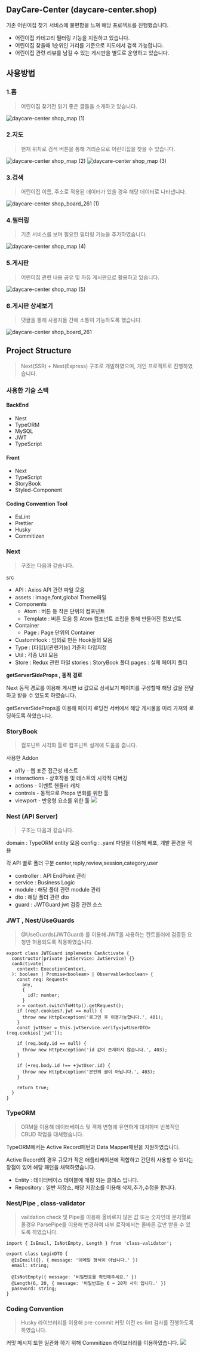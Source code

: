 ## DayCare-Center (daycare-center.shop)

기존 어린이집 찾기 서비스에 불편함을 느껴 해당 프로젝트를 진행했습니다.

-   어린이집 카테고리 필터링 기능을 지원하고 있습니다.
-   어린이집 찾을때 1순위인 거리를 기준으로 지도에서 검색 가능합니다.
-   어린이집 관련 리뷰를 남길 수 있는 게시판을 별도로 운영하고 있습니다.

## 사용방법

### 1.홈

> 어린이집 찾기전 읽기 좋은 글들을 소개하고 있습니다.

![daycare-center shop_map (1)](https://user-images.githubusercontent.com/41351496/180743508-318d2f64-91f5-4d06-906a-dcdb5ab08e5b.png)

### 2.지도

> 현재 위치로 검색 버튼을 통해 거리순으로 어린이집을 찾을 수 있습니다.

![daycare-center shop_map (2)](https://user-images.githubusercontent.com/41351496/180743512-4b3c74f3-da75-4867-b01a-689e10ec8363.png)
![daycare-center shop_map (3)](https://user-images.githubusercontent.com/41351496/180743515-31ea1ef9-ce1c-423c-a621-0e559e5e025f.png)

### 3.검색

> 어린이집 이름, 주소로 적용된 데이터가 있을 경우 해당 데이터로 나타냅니다.

![daycare-center shop_board_261 (1)](https://user-images.githubusercontent.com/41351496/180743493-c56e4e19-dd57-4d1b-86ad-c8c0b427a80a.png)

### 4.필터링

> 기존 서비스를 보며 필요한 필터링 기능을 추가하였습니다.

![daycare-center shop_map (4)](https://user-images.githubusercontent.com/41351496/180743519-d8240663-2231-48bd-af5d-1aa21130282a.png)

### 5.게시판

> 어린이집 관련 내용 공유 및 자유 게시판으로 활용하고 있습니다.

![daycare-center shop_map (5)](https://user-images.githubusercontent.com/41351496/180743523-e5bdcb34-647a-4b20-ab20-2b65ffc2d9aa.png)

### 6.게시판 상세보기

> 댓글을 통해 사용자들 간에 소통이 가능하도록 했습니다.

![daycare-center shop_board_261](https://user-images.githubusercontent.com/41351496/180743506-8463ebe2-b9e8-48ca-9dca-cc64133f298d.png)

## Project Structure

> Next(SSR) + Nest(Express) 구조로 개발하였으며, 개인 프로젝트로 진행하였습니다.

### 사용한 기술 스택

#### BackEnd

-   Nest
-   TypeORM
-   MySQL
-   JWT
-   TypeScript

#### Front

-   Next
-   TypeScript
-   StoryBook
-   Styled-Component

#### Coding Convention Tool

-   EsLint
-   Prettier
-   Husky
-   Commitizen

### Next

> 구조는 다음과 같습니다.

src

-   API : Axios API 관련 파일 모음
-   assets : image,font,global Theme파일
-   Components
    -   Atom : 버튼 등 작은 단위의 컴포넌트
    -   Template : 버튼 모음 등 Atom 컴포넌트 조립을 통해 만들어진 컴포넌트
-   Container
    -   Page : Page 단위의 Container
-   CustomHook : 임의로 만든 Hook들의 모음
-   Type : [타입]/[관련기능] 기준의 타입지정
-   Util : 각종 Util 모음
-   Store : Redux 관련 파일
    stories : StoryBook 폴더
    pages : 실제 페이지 폴더

**getServerSideProps , 동적 경로**

Next 동적 경로를 이용해 게시판 id 값으로 상세보기 페이지를 구성할때 해당 값을 전달하고 받을 수 있도록 하였습니다.

getServerSideProps을 이용해 페이지 로딩전 서버에서 해당 게시물을 미리 가져와 로딩하도록 하였습니다.

### StoryBook

> 컴포넌트 시각화 툴로 컴포넌트 설계에 도움을 줍니다.

사용한 Addon

-   a11y - 웹 표준 접근성 테스트
-   interactions - 상호작용 및 테스트의 시각적 디버깅
-   actions - 이벤트 핸들러 캐치
-   controls - 동적으로 Props 변화를 위한 툴
-   viewport - 반응형 요소를 위한 툴
    ![](https://velog.velcdn.com/images/gavri/post/14307b2d-36d6-4672-9f30-0174012fbbcd/image.png)

### Nest (API Server)

> 구조는 다음과 같습니다.

domain : TypeORM entity 모음
config : .yaml 파일을 이용해 배포, 개발 환경을 적용

각 API 별로 폴더 구분
center,reply,review,session,category,user

-   controller : API EndPoint 관리
-   service : Business Logic
-   module : 해당 폴더 관련 module 관리
-   dto : 해당 폴더 관련 dto
-   guard : JWTGuard jwt 검증 관련 소스

### JWT , Nest/UseGuards

> @UseGuards(JWTGuard) 를 이용해 JWT를 사용하는 컨트롤러에 검증된 요청만 허용되도록 적용하였습니다.

```@Injectable()
export class JWTGuard implements CanActivate {
  constructor(private jwtService: JwtService) {}
  canActivate(
    context: ExecutionContext,
  ): boolean | Promise<boolean> | Observable<boolean> {
    const req: Request<
      any,
      {
        id?: number;
      }
    > = context.switchToHttp().getRequest();
    if (req?.cookies?.jwt == null) {
      throw new HttpException('로그인 후 이용가능합니다.', 401);
    }
    const jwtUser = this.jwtService.verify<jwtUserDTO>(req.cookies['jwt']);

    if (req.body.id == null) {
      throw new HttpException('id 값이 존재하지 않습니다.', 403);
    }

    if (+req.body.id !== +jwtUser.id) {
      throw new HttpException('본인의 글이 아닙니다.', 403);
    }

    return true;
  }
}
```

### TypeORM

> ORM을 이용해 데이터베이스 및 객체 변형에 유연하게 대처하며 반복적인 CRUD 작업을 대체했습니다.

TypeORM에서는 Active Record패턴과 Data Mapper패턴을 지원하였습니다.

Active Record의 경우 규모가 작은 애플리케이션에 적합하고 간단히 사용할 수 있다는 장점이 있어 해당 패턴을 채택하였습니다.

-   Entity : 데이터베이스 테이블에 매핑 되는 클래스 입니다.
-   Repository : 일반 저장소, 해당 저장소를 이용해 삭제,추가,수정을 합니다.

### Nest/Pipe , class-validator

> vaildation check 및 Pipe를 이용해 올바르지 않은 값 또는 숫자인데 문자열로 올경우 ParsePipe를 이용해 변경하여 내부 로직에서는 올바른 값만 받을 수 있도록 하였습니다.

```
import { IsEmail, IsNotEmpty, Length } from 'class-validator';

export class LoginDTO {
  @IsEmail({}, { message: '이메일 형식이 아닙니다.' })
  email: string;

  @IsNotEmpty({ message: '비밀번호를 확인해주세요.' })
  @Length(6, 20, { message: '비밀번호는 6 ~ 20자 사이 입니다.' })
  password: string;
}
```

### Coding Convention

> Husky 라이브러리를 이용해 pre-commit 커밋 이전 es-lint 검사를 진행하도록 하였습니다.

커밋 메시지 또한 일관화 하기 위해 Commitizen 라이브러리를 이용하였습니다.
![](https://velog.velcdn.com/images/gavri/post/ec49ccfe-2e47-43a9-a262-ccc3ae48565b/image.png)
